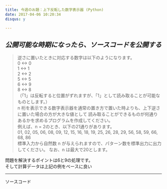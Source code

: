 ```yaml
---
title: 今週のお題：上下反転した数字表示器 (Python)  
date: 2017-04-06 10:20:34  
disqus: y

---
```

## _公開可能な時期になったら、ソースコードを公開する_

> 逆さに置いたときに対応する数字は以下のようになります。  
> 0 <-> 0  
> 1 <-> 1  
> 2 <-> 2  
> 5 <-> 5  
> 6 <-> 9  
> 8 <-> 8  
> （「1」は反転すると位置がずれますが、「1」として読み取ることが可能なものとします。）  
> n 桁を表示できる数字表示器を通常の置き方で置いた時よりも、上下逆さに置いた場合の方が大きな値として
読み取ることができるものが何通りあるかを求めるプログラムを作成してください。  
例えば、n = 2のとき、以下の21通りがあります。  
01, 02, 05, 06, 08, 09, 12, 15, 16, 18, 19, 25, 26, 28, 29, 56, 58, 59, 66, 68, 86  
標準入力から自然数 n が与えられますので、パターン数を標準出力に出力してください。
なお、n は最大で20とします。

問題を解決するポイントは6と9の処理です。    
そして計算データは上記の例をベースに良い

---
ソースコード
